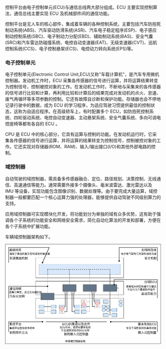 
控制平台由电子控制单元(ECU)与通信总线两大部分组成。ECU 主要实现控制算法，通信总线主要实现 ECU 及机械部件间的通信功能。

控制平台是无人车的核心部件，集成着车辆的各种控制系统，主要包括汽车防抱死制动系统(ABS)、汽车驱动防滑系统(ASR)、汽车电子稳定程序(ESP)、电子感应制动控制系统(SBC)、电子制动力分配(EBD)、辅助制动系统(BAS)、安全气囊(SRC)和汽车雷达防碰撞系统、电控自动变速器(EAT)、无级变速器(CVT)、巡航控制系统(CCS)、电子控制悬架(ECS)、电控动力转向系统(EPS)等。

### 电子控制单元

电子控制单元(Electronic Control Unit,ECU)又称"车载计算机"，是汽车专用微机控制器。发动机工作时，ECU 采集各传感器的信号进行运算，并将运算结果转变为控制信号，控制被控对象的工作。在发动机工作时，不断地与采集来的各传感器的信号进行比较和计算，再利用比较和计算后的结果完成对发动机的点火、怠速、废气再循环等多项参数的控制。它还有故障自诊断和保护功能。存储器也会不停地记录行驶中的数据，成为 ECU 的学习程序，为适应驾驶习惯提供最佳的控制状态，这称为自适应程序。在高级轿车上，有时配置多个 ECU，如防抱死控制系统、四轮驱动系统、电控自动变速器、主动悬架系统、安全气囊系统、多向可调电控座椅等都有各自的 ECU 。

CPU 是 ECU 中的核心部分，它具有运算与控制的功能。在发动机运行时，它采集各传感器的信号进行运算，并将运算的结果转变为控制信号，控制被控对象的工作。它还实现对存储器(ROM、RAM)、输入/输出接口(I/O)和其他外部电路的控制。

### 域控制器

自动驾驶的域控制器，需具备多传感器融合、定位、路径规划、决策控制、无线通信、高速通信等能力。通常需要外接多个摄像头、毫米波雷达、激光雷达以及 IMU 等设备，实现功能包含图像识别、数据处理等。由于要完成大量运算，域控制器一般都要匹配一个核心运算力强的处理器，能够提供自动驾驶不同级别算力的支持。

应用域控制器可实现模块化开发，将功能划分为单独的域有众多优势，这有助于强调各个子系统的功能安全和网络安全需求，简化自动化算法的开发和部署，方便在各个子系统中扩展功能。

车辆域控制器架构如下。

![](img/车辆域控制器架构.jpg)
